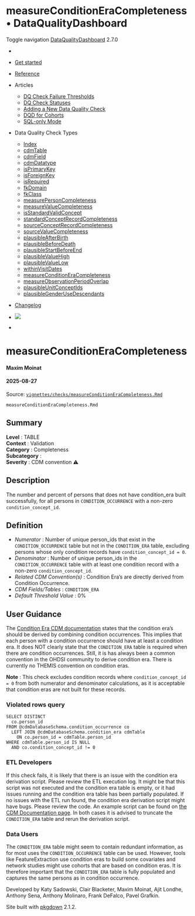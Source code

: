# measureConditionEraCompleteness • DataQualityDashboard

Toggle navigation [DataQualityDashboard](../../index.html) 2.7.0

  * [ ](../../index.html)
  * [Get started](../../articles/DataQualityDashboard.html)
  * [Reference](../../reference/index.html)
  * Articles 
    * [DQ Check Failure Thresholds](../../articles/Thresholds.html)
    * [DQ Check Statuses](../../articles/CheckStatusDefinitions.html)
    * [Adding a New Data Quality Check](../../articles/AddNewCheck.html)
    * [DQD for Cohorts](../../articles/DqdForCohorts.html)
    * [SQL-only Mode](../../articles/SqlOnly.html)
  * Data Quality Check Types 
    * [Index](../../articles/checkIndex.html)
    * [cdmTable](../../articles/checks/cdmTable.html)
    * [cdmField](../../articles/checks/cdmField.html)
    * [cdmDatatype](../../articles/checks/cdmDatatype.html)
    * [isPrimaryKey](../../articles/checks/isPrimaryKey.html)
    * [isForeignKey](../../articles/checks/isForeignKey.html)
    * [isRequired](../../articles/checks/isRequired.html)
    * [fkDomain](../../articles/checks/fkDomain.html)
    * [fkClass](../../articles/checks/fkClass.html)
    * [measurePersonCompleteness](../../articles/checks/measurePersonCompleteness.html)
    * [measureValueCompleteness](../../articles/checks/measureValueCompleteness.html)
    * [isStandardValidConcept](../../articles/checks/isStandardValidConcept.html)
    * [standardConceptRecordCompleteness](../../articles/checks/standardConceptRecordCompleteness.html)
    * [sourceConceptRecordCompleteness](../../articles/checks/sourceConceptRecordCompleteness.html)
    * [sourceValueCompleteness](../../articles/checks/sourceValueCompleteness.html)
    * [plausibleAfterBirth](../../articles/checks/plausibleAfterBirth.html)
    * [plausibleBeforeDeath](../../articles/checks/plausibleBeforeDeath.html)
    * [plausibleStartBeforeEnd](../../articles/checks/plausibleStartBeforeEnd.html)
    * [plausibleValueHigh](../../articles/checks/plausibleValueHigh.html)
    * [plausibleValueLow](../../articles/checks/plausibleValueLow.html)
    * [withinVisitDates](../../articles/checks/withinVisitDates.html)
    * [measureConditionEraCompleteness](../../articles/checks/measureConditionEraCompleteness.html)
    * [measureObservationPeriodOverlap](../../articles/checks/measureObservationPeriodOverlap.html)
    * [plausibleUnitConceptIds](../../articles/checks/plausibleUnitConceptIds.html)
    * [plausibleGenderUseDescendants](../../articles/checks/plausibleGenderUseDescendants.html)
  * [Changelog](../../news/index.html)


  * [![](https://ohdsi.github.io/Hades/images/hadesMini.png)](https://ohdsi.github.io/Hades)
  * [ ](https://github.com/OHDSI/DataQualityDashboard/)



# measureConditionEraCompleteness

#### Maxim Moinat

#### 2025-08-27

Source: [`vignettes/checks/measureConditionEraCompleteness.Rmd`](https://github.com/OHDSI/DataQualityDashboard/blob/HEAD/vignettes/checks/measureConditionEraCompleteness.Rmd)

`measureConditionEraCompleteness.Rmd`

## Summary

**Level** : TABLE  
**Context** : Validation  
**Category** : Completeness  
**Subcategory** :  
**Severity** : CDM convention ⚠

## Description

The number and percent of persons that does not have condition_era built successfully, for all persons in `CONDITION_OCCURRENCE` with a non-zero `condition_concept_id`.

## Definition

  * _Numerator_ : Number of unique person_ids that exist in the `CONDITION_OCCURRENCE` table but not in the `CONDITION_ERA` table, excluding persons whose only condition records have `condition_concept_id = 0`.
  * _Denominator_ : Number of unique person_ids in the `CONDITION_OCCURRENCE` table with at least one condition record with a non-zero `condition_concept_id`.
  * _Related CDM Convention(s)_ : Condition Era’s are directly derived from Condition Occurrence.
  * _CDM Fields/Tables_ : `CONDITION_ERA`
  * _Default Threshold Value_ : 0%



## User Guidance

The [Condition Era CDM documentation](https://ohdsi.github.io/CommonDataModel/cdm54.html#condition_era) states that the condition era’s should be derived by combining condition occurrences. This implies that each person with a condition occurrence should have at least a condition era. It does NOT clearly state that the `CONDITION_ERA` table is required when there are condition occurrences. Still, it is has always been a common convention in the OHDSI community to derive condition era. There is currently no THEMIS convention on condition eras.

**Note** : This check excludes condition records where `condition_concept_id = 0` from both numerator and denominator calculations, as it is acceptable that condition eras are not built for these records.

### Violated rows query
    
    
    SELECT DISTINCT 
      co.person_id
    FROM @cdmDatabaseSchema.condition_occurrence co
      LEFT JOIN @cdmDatabaseSchema.condition_era cdmTable 
        ON co.person_id = cdmTable.person_id
    WHERE cdmTable.person_id IS NULL
      AND co.condition_concept_id != 0

### ETL Developers

If this check fails, it is likely that there is an issue with the condition era derivation script. Please review the ETL execution log. It might be that this script was not executed and the condition era table is empty, or it had issues running and the condition era table has been partially populated. If no issues with the ETL run found, the condition era derivation script might have bugs. Please review the code. An example script can be found on [the CDM Documentation page](https://ohdsi.github.io/CommonDataModel/sqlScripts.html#Condition_Eras). In both cases it is advised to truncate the `CONDITION_ERA` table and rerun the derivation script.

### Data Users

The `CONDITION_ERA` table might seem to contain redundant information, as for most uses the `CONDITION_OCCURRENCE` table can be used. However, tools like FeatureExtraction use condition eras to build some covariates and network studies might use cohorts that are based on condition eras. It is therefore important that the `CONDITION_ERA` table is fully populated and captures the same persons as in condition occurrence.

Developed by Katy Sadowski, Clair Blacketer, Maxim Moinat, Ajit Londhe, Anthony Sena, Anthony Molinaro, Frank DeFalco, Pavel Grafkin.

Site built with [pkgdown](https://pkgdown.r-lib.org/) 2.1.2.
